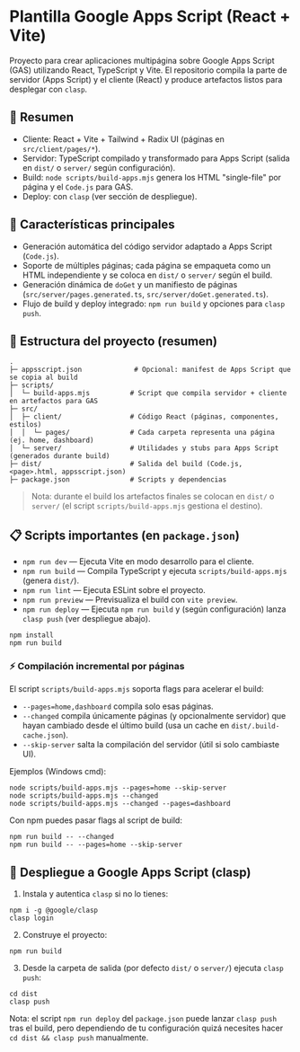 # Plantilla Google Apps Script (React + Vite)

Proyecto para crear aplicaciones multipágina sobre Google Apps Script (GAS) utilizando React, TypeScript y Vite. El repositorio compila la parte de servidor (Apps Script) y el cliente (React) y produce artefactos listos para desplegar con `clasp`.

## 📌 Resumen

- Cliente: React + Vite + Tailwind + Radix UI (páginas en `src/client/pages/*`).
- Servidor: TypeScript compilado y transformado para Apps Script (salida en `dist/` o `server/` según configuración).
- Build: `node scripts/build-apps.mjs` genera los HTML "single-file" por página y el `Code.js` para GAS.
- Deploy: con `clasp` (ver sección de despliegue).

## 🚀 Características principales

- Generación automática del código servidor adaptado a Apps Script (`Code.js`).
- Soporte de múltiples páginas; cada página se empaqueta como un HTML independiente y se coloca en `dist/` o `server/` según el build.
- Generación dinámica de `doGet` y un manifiesto de páginas (`src/server/pages.generated.ts`, `src/server/doGet.generated.ts`).
- Flujo de build y deploy integrado: `npm run build` y opciones para `clasp push`.

## 📂 Estructura del proyecto (resumen)

```
.
├─ appsscript.json             # Opcional: manifest de Apps Script que se copia al build
├─ scripts/
│  └─ build-apps.mjs          # Script que compila servidor + cliente en artefactos para GAS
├─ src/
│  ├─ client/                 # Código React (páginas, componentes, estilos)
│  │  └─ pages/               # Cada carpeta representa una página (ej. home, dashboard)
│  └─ server/                 # Utilidades y stubs para Apps Script (generados durante build)
├─ dist/                      # Salida del build (Code.js, <page>.html, appsscript.json)
├─ package.json               # Scripts y dependencias
```

> Nota: durante el build los artefactos finales se colocan en `dist/` o `server/` (el script `scripts/build-apps.mjs` gestiona el destino).

## 📋 Scripts importantes (en `package.json`)

- `npm run dev` — Ejecuta Vite en modo desarrollo para el cliente.
- `npm run build` — Compila TypeScript y ejecuta `scripts/build-apps.mjs` (genera `dist/`).
- `npm run lint` — Ejecuta ESLint sobre el proyecto.
- `npm run preview` — Previsualiza el build con `vite preview`.
- `npm run deploy` — Ejecuta `npm run build` y (según configuración) lanza `clasp push` (ver despliegue abajo).

```
npm install
npm run build
```

### ⚡ Compilación incremental por páginas

El script `scripts/build-apps.mjs` soporta flags para acelerar el build:

- `--pages=home,dashboard` compila solo esas páginas.
- `--changed` compila únicamente páginas (y opcionalmente servidor) que hayan cambiado desde el último build (usa un cache en `dist/.build-cache.json`).
- `--skip-server` salta la compilación del servidor (útil si solo cambiaste UI).

Ejemplos (Windows cmd):

```
node scripts/build-apps.mjs --pages=home --skip-server
node scripts/build-apps.mjs --changed
node scripts/build-apps.mjs --changed --pages=dashboard
```

Con npm puedes pasar flags al script de build:

```
npm run build -- --changed
npm run build -- --pages=home --skip-server
```

## 🔧 Despliegue a Google Apps Script (clasp)

1. Instala y autentica `clasp` si no lo tienes:

```
npm i -g @google/clasp
clasp login
```

2. Construye el proyecto:

```
npm run build
```

3. Desde la carpeta de salida (por defecto `dist/` o `server/`) ejecuta `clasp push`:

```
cd dist
clasp push
```

Nota: el script `npm run deploy` del `package.json` puede lanzar `clasp push` tras el build, pero dependiendo de tu configuración quizá necesites hacer `cd dist && clasp push` manualmente.
